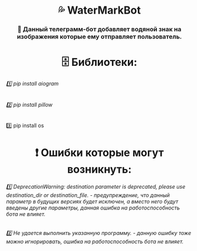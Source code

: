 <h1 align="center">💦 WaterMarkBot</h1> 
<h3 align="center">🚀 Данный телеграмм-бот добавляет водяной знак на изображения которые ему отправляет пользователь.</h3>

<h1 align="center">🗄 Библиотеки:</h1>
<h6 align="left">1️⃣ pip install aiogram </h6>
<h6 align="left">2️⃣ pip install pillow </h6
<h6 align="left">3️⃣  pip install os </h6
  
<h1></h1>
<h1 align="center">❗️ Ошибки которые могут возникнуть:</h1>
<h6 align="left">1️⃣ DeprecationWarning: destination parameter is deprecated, please use destination_dir or destination_file. - предупреждение, что данный параметр в будущих версиях будет исключен, а вместо него будут введены другие параметры, данная ошибка на работоспособность бота не влияет.</h6>
<h6 align="left">2️⃣ Не удается выполнить указанную программу. - данную ошибку тоже можно игнорировать, ошибка на работоспособность бота не влияет.</h6>

